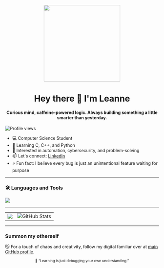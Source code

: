 <div id="header" align="center">
  <img src="https://media.giphy.com/media/qgQUggAC3Pfv687qPC/giphy.gif" width="250"/>
</div>

<h1 align="center">Hey there 👋 I'm Leanne</h1>

<h4 align="center">Curious mind, caffeine-powered logic. Always building something a little smarter than yesterday.</h4>

<p align="left">
  <img src="https://komarev.com/ghpvc/?username=Angelchild00&label=Profile%20views&color=0e75b6&style=flat" alt="Profile views"/>
</p>

- 💻 Computer Science Student  
- 🧠 Learning C, C++, and Python  
- 🧩 Interested in automation, cybersecurity, and problem-solving
- 📫 Let's connect: [LinkedIn](https://www.linkedin.com/in/leanne-kidder/)
- ⚡ Fun fact: I believe every bug is just an unintentional feature waiting for purpose  

---

### 🛠️ Languages and Tools
<div>
  <img src="https://skillicons.dev/icons?i=c,cpp,python,linux,windows,github,vscode,visualstudio,raspberrypi&perline=8&theme=dark"/>
</div>

---

<div align="center">
  <table>
    <tr>
      <td>
        <img src="https://github-readme-stats.vercel.app/api/top-langs/?username=Angelchild00&langs_count=6&theme=tokyonight"/>
      </td>
      <td>
        <img src="https://github-readme-stats.vercel.app/api?username=Angelchild00&show_icons=true&locale=en&theme=tokyonight" alt="GitHub Stats"/>
      </td>
    </tr>
  </table>
</div>

---

### Summon my otherself
😼 For a touch of chaos and creativity, follow my digital familiar over at <a href="https://github.com/GlitchKitten07" target="_blank">main GitHub profile</a>.

<div align="center">
  <sub>💬 “Learning is just debugging your own understanding.”</sub>
</div>

